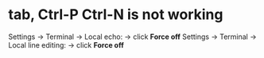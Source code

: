# tab, Ctrl-P Ctrl-N is not working
Settings -> Terminal -> Local echo: -> click **Force off**
Settings -> Terminal -> Local line editing: -> click **Force off**
